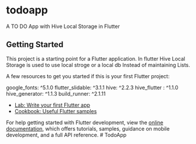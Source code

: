 # todoapp

A  TO DO App with  Hive Local Storage in Flutter

## Getting Started

This project is a starting point for a Flutter application.
In flutter Hive Local Storage  is used to use local stroge or a local db Instead  of maintaining Lists.



A few resources to get you started if this is your first Flutter project:

google_fonts: ^5.1.0 
flutter_slidable: ^3.1.1
hive: ^2.2.3
hive_flutter : ^1.1.0
hive_generator: ^1.1.3
build_runner: ^2.1.11



- [Lab: Write your first Flutter app](https://docs.flutter.dev/get-started/codelab)
- [Cookbook: Useful Flutter samples](https://docs.flutter.dev/cookbook)

For help getting started with Flutter development, view the
[online documentation](https://docs.flutter.dev/), which offers tutorials,
samples, guidance on mobile development, and a full API reference.
#   T o d o A p p 
 
 